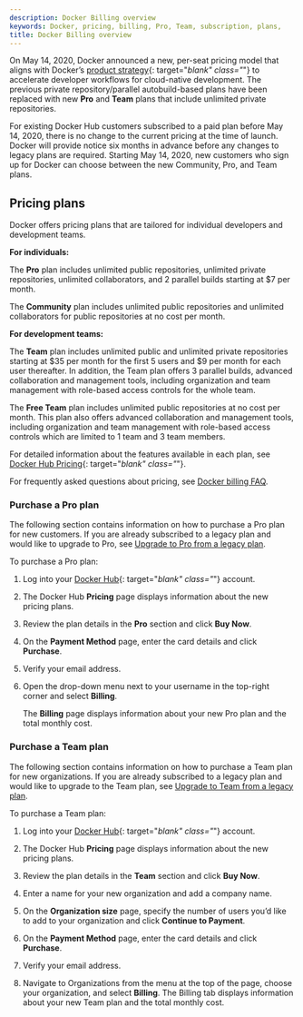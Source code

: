 ```yaml
---
description: Docker Billing overview
keywords: Docker, pricing, billing, Pro, Team, subscription, plans,
title: Docker Billing overview
---
```


On May 14, 2020, Docker announced a new, per-seat pricing model that aligns with Docker’s [product strategy](https://www.docker.com/blog/docker-strategy-helping-devs-build-and-ship-faster/){: target="_blank" class="_"} to accelerate developer workflows for cloud-native development. The previous private repository/parallel autobuild-based plans have been replaced with new **Pro** and **Team** plans that include unlimited private repositories.

For existing Docker Hub customers subscribed to a paid plan before May 14, 2020, there is no change to the current pricing at the time of launch. Docker will provide notice six months in advance before any changes to legacy plans are required. Starting May 14, 2020, new customers who sign up for Docker can choose between the new Community, Pro, and Team plans.

## Pricing plans

Docker offers pricing plans that are tailored for individual developers and development teams.

**For individuals:**

The **Pro** plan includes unlimited public repositories, unlimited private repositories, unlimited collaborators, and 2 parallel builds starting at $7 per month.

The **Community** plan includes unlimited public repositories and unlimited collaborators for public repositories at no cost per month.

**For development teams:**

The **Team** plan includes unlimited public and unlimited private repositories starting at $35 per month for the first 5 users and $9 per month for each user thereafter. In addition, the Team plan offers 3 parallel builds, advanced collaboration and management tools, including organization and team management with role-based access controls for the whole team.

The **Free Team** plan includes unlimited public repositories at no cost per month. This plan also offers advanced collaboration and management tools, including organization and team management with role-based access controls which are limited to 1 team and 3 team members.

For detailed information about the features available in each plan, see [Docker Hub Pricing](https://hub.docker.com/pricing){: target="_blank" class="_"}.

For frequently asked questions about pricing, see [Docker billing FAQ](faq.md).

### Purchase a Pro plan

The following section contains information on how to purchase a Pro plan for new customers. If you are already subscribed to a legacy plan and would like to upgrade to Pro, see [Upgrade to Pro from a legacy plan](upgrade.md#upgrade-to-a-pro-plan).

To purchase a Pro plan:

1. Log into your [Docker Hub](https://hub.docker.com){: target="_blank" class="_"} account.

2. The Docker Hub **Pricing** page displays information about the new pricing plans.

3. Review the plan details in the **Pro** section and click **Buy Now**.

4. On the **Payment Method** page, enter the card details and click **Purchase**.

5. Verify your email address.

6. Open the drop-down menu next to your username in the top-right corner and select **Billing**.

    The **Billing** page displays information about your new Pro plan and the total monthly cost.

### Purchase a Team plan

The following section contains information on how to purchase a Team plan for new organizations. If you are already subscribed to a legacy plan and would like to upgrade to the Team plan, see [Upgrade to Team from a legacy plan](upgrade.md#upgrade-to-a-team-plan).

To purchase a Team plan:

1. Log into your [Docker Hub](https://hub.docker.com){: target="_blank" class="_"} account.

2. The Docker Hub **Pricing** page displays information about the new pricing plans.

3. Review the plan details in the **Team** section and click **Buy Now**.

4. Enter a name for your new organization and add a company name.

5. On the **Organization size** page, specify the number of users you’d like to add to your organization and click **Continue to Payment**.

6. On the **Payment Method** page, enter the card details and click **Purchase**.

7. Verify your email address.

8. Navigate to Organizations from the menu at the top of the page, choose your organization, and select **Billing**. The Billing tab displays information about your new Team plan and the total monthly cost.
